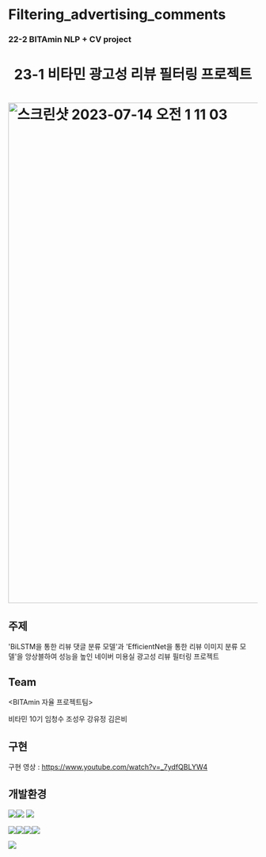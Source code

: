 # Filtering_advertising_comments
### 22-2 BITAmin NLP + CV project

<h1 align="center"> 
23-1 비타민 광고성 리뷰 필터링 프로젝트 
<h1/>
  <img width="1010" alt="스크린샷 2023-07-14 오전 1 11 03" src="https://github.com/cheongsu/Filtering-Advertising-Comments-Project/assets/103344737/99be75fc-de7b-4a15-8591-ae1f92a71021">

## 주제

'BiLSTM을 통한 리뷰 댓글 분류 모델'과 'EfficientNet을 통한 리뷰 이미지 분류 모델'을 앙상블하여 성능을 높인 네이버 미용실 광고성 리뷰 필터링 프로젝트 
  
## Team

<BITAmin 자율 프로젝트팀>

비타민 10기 임청수 조성우 강유정 김은비 
  
## 구현

구현 영상 : https://www.youtube.com/watch?v=_7ydfQBLYW4

  
## 개발환경

<img src="https://img.shields.io/badge/Google Colab-F9AB00?style=for-the-badge&logo=Google Colab&logoColor=white"><img src="https://img.shields.io/badge/Visual Studio Code-007ACC?style=for-the-badge&logo=Visual Studio Code&logoColor=white">
<img src="https://img.shields.io/badge/gradio-F9AB00?style=for-the-badge&logo=gradio&logoColor=white">

<img src="https://img.shields.io/badge/Streamlit-FF4B4B?style=for-the-badge&logo=Streamlit&logoColor=white"><img src="https://img.shields.io/badge/Python-3776AB?style=for-the-badge&logo=Python&logoColor=white"><img src="https://img.shields.io/badge/Jupyter-F37626?style=for-the-badge&logo=Jupyter&logoColor=white"><img src="https://img.shields.io/badge/PyTorch-EE4C2C?style=for-the-badge&logo=PyTorch&logoColor=white">

<img src="https://img.shields.io/badge/Git-F05032?style=for-the-badge&logo=Git&logoColor=white">
